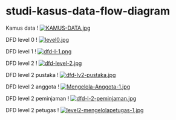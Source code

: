 # studi-kasus-data-flow-diagram


  Kamus data 
 ! [![KAMUS-DATA.jpg](https://i.postimg.cc/vZZrbdc3/KAMUS-DATA.jpg)](https://postimg.cc/LnGY3wk1)

  DFD level 0
 ! [![level0.jpg](https://i.postimg.cc/SQc7GrB7/level0.jpg)](https://postimg.cc/grkZzvkn)

  DFD level 1
 ! [![dfd-l-1.png](https://i.postimg.cc/wM3z9MY9/dfd-l-1.png)](https://postimg.cc/kRrzcn5H)

  DFD level 2
 ! [![dfd-level-2.jpg](https://i.postimg.cc/RZpc0bt9/dfd-level-2.jpg)](https://postimg.cc/NKTyJDbP)

  DFD level 2 pustaka
 ! [![dfd-lv2-pustaka.jpg](https://i.postimg.cc/wTVXCBT1/dfd-lv2-pustaka.jpg)](https://postimg.cc/GH4TYdDR)

  DFD level 2 anggota
 ! [![Mengelola-Anggota-1.jpg](https://i.postimg.cc/q7t26XcK/Mengelola-Anggota-1.jpg)](https://postimg.cc/PLjCBDRf)

  DFD level 2 peminjaman 
 ! [![dfd-l-2-peminjaman.jpg](https://i.postimg.cc/7hr1kG22/dfd-l-2-peminjaman.jpg)](https://postimg.cc/BLNP5vNS)

  DFD level 2 petugas
 ! [![level2-mengelolapetugas-1.jpg](https://i.postimg.cc/02xGXSxg/level2-mengelolapetugas-1.jpg)](https://postimg.cc/Th7WpppQ)